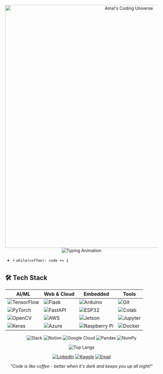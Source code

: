 <div align="center">
  <img src="https://github.com/user-attachments/assets/10b20dfc-efe6-4b0f-8c33-119aee9c4761" alt="Amal's Coding Universe" width="800"/>
  
  <img src="https://readme-typing-svg.demolab.com?font=Fira+Code&size=24&duration=3000&pause=1000&color=FF69B4&center=true&vCenter=true&width=435&lines=Amal+Alkraimeen;AI+Engineer;NASA+Dreamer" alt="Typing Animation" />
</div>

- ⚡ `while(coffee): code += 1`

## 🛠️ Tech Stack

<div align="center">

| **AI/ML**           | **Web & Cloud**      | **Embedded**         | **Tools**            |
|----------------------|----------------------|----------------------|----------------------|
| ![TensorFlow](https://img.shields.io/badge/TensorFlow-FF6F00?logo=tensorflow) | ![Flask](https://img.shields.io/badge/Flask-000000?logo=flask) | ![Arduino](https://img.shields.io/badge/Arduino-00979D?logo=arduino) | ![Git](https://img.shields.io/badge/Git-F05032?logo=git) |
| ![PyTorch](https://img.shields.io/badge/PyTorch-EE4C2C?logo=pytorch) | ![FastAPI](https://img.shields.io/badge/FastAPI-009688?logo=fastapi) | ![ESP32](https://img.shields.io/badge/ESP32-E7352C?logo=espressif) | ![Colab](https://img.shields.io/badge/Colab-F9AB00?logo=google-colab) |
| ![OpenCV](https://img.shields.io/badge/OpenCV-5C3EE8?logo=opencv) | ![AWS](https://img.shields.io/badge/AWS-FF9900?logo=amazon-aws) | ![Jetson](https://img.shields.io/badge/Jetson-76B900?logo=nvidia) | ![Jupyter](https://img.shields.io/badge/Jupyter-F37626?logo=jupyter) |
| ![Keras](https://img.shields.io/badge/Keras-D00000?logo=keras) | ![Azure](https://img.shields.io/badge/Azure-0089D6?logo=microsoft-azure) | ![Raspberry Pi](https://img.shields.io/badge/Raspberry_Pi-A22846?logo=raspberry-pi) | ![Docker](https://img.shields.io/badge/Docker-2496ED?logo=docker) |

</div>
<div align="center">
  
  ![Slack](https://img.shields.io/badge/Slack-4A154B?logo=slack&logoColor=white)
  ![Notion](https://img.shields.io/badge/Notion-000000?logo=notion&logoColor=white)
  ![Google Cloud](https://img.shields.io/badge/Google_Cloud-4285F4?logo=google-cloud&logoColor=white)
  ![Pandas](https://img.shields.io/badge/Pandas-150458?logo=pandas&logoColor=white)
  ![NumPy](https://img.shields.io/badge/NumPy-013243?logo=numpy&logoColor=white)

</div>


<div align="center">
  
  ![Top Langs](https://github-readme-stats.vercel.app/api/top-langs/?username=Amal-Emad&layout=compact&theme=radical&hide=html,css,php)

</div>


<div align="center">
  
  [![LinkedIn](https://img.shields.io/badge/-LinkedIn-0A66C2?style=for-the-badge&logo=linkedin&logoColor=white)](https://www.linkedin.com/in/amalalkraimeen/)
  [![Kaggle](https://img.shields.io/badge/-Kaggle-20BEFF?style=for-the-badge&logo=kaggle&logoColor=white)](https://kaggle.com/amalalkraimeen)
  [![Email](https://img.shields.io/badge/-Email-D14836?style=for-the-badge&logo=gmail&logoColor=white)](mailto:amalalkraimeen2@gmail.com)

</div>


<div align="center">
  
  *"Code is like coffee - better when it's dark and keeps you up all night!"*  

</div>
